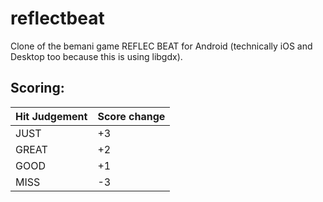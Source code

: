 # reflectbeat

Clone of the bemani game REFLEC BEAT for Android (technically iOS and Desktop too because this is using libgdx).

## Scoring:
Hit Judgement | Score change
--- | ---
JUST|  +3
GREAT |+2
GOOD |  +1
MISS |  -3
